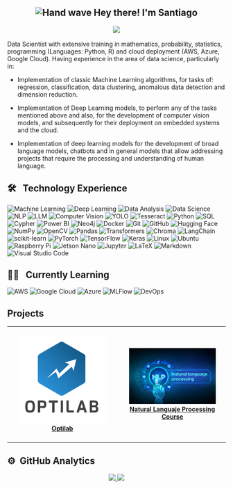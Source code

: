  <h2 align="center"> <img alt="Hand wave" src="./assets/Hand Wave.gif" width='40'/> Hey there! I'm Santiago</h2>

<p align="center">
<a href="https://www.linkedin.com/in/santiago-pineda-quintero-4b9155192/"><img src="https://img.shields.io/badge/-Santiago%20Pineda%20Quintero%20-0077B5?style=flat-square&logo=Linkedin&logoColor=white"/></a>
<!-- <a href="mailto:spinedaq@unal.edu.co"><img src="https://img.shields.io/badge/-spinedaq@unal.edu.co-D14836?style=flat-square&logo=Gmail&logoColor=white"/></a> -->
</p>

Data Scientist with extensive training in mathematics, probability, statistics, programming (Languages: Python, R) and cloud deployment (AWS, Azure, Google Cloud). Having experience in the area of ​​data science, particularly in:

- Implementation of classic Machine Learning algorithms, for tasks of: regression, classification, data clustering, anomalous data detection and dimension reduction.

- Implementation of Deep Learning models, to perform any of the tasks mentioned above and also, for the development of computer vision models, and subsequently for their deployment on embedded systems and the cloud.


- Implementation of deep learning models for the development of broad language models, chatbots and in general models that allow addressing projects that require the processing and understanding of human language.

## 🛠 &nbsp; Technology Experience

![Machine Learning](https://img.shields.io/badge/-Machine_Learning-FF6F00?style=for-the-badge&logo=machine-learning&logoColor=white)
![Deep Learning](https://img.shields.io/badge/-Deep_Learning-0A1929?style=for-the-badge&logo=deep-learning&logoColor=white)
![Data Analysis](https://img.shields.io/badge/-Data_Analysis-4CAF50?style=for-the-badge&logo=data-analysis&logoColor=white)
![Data Science](https://img.shields.io/badge/-Data_Scientist-30336b?style=for-the-badge&logo=data-scientist&logoColor=white)
![NLP](https://img.shields.io/badge/-NLP-008080?style=for-the-badge&logo=nlp&logoColor=white)
![LLM](https://img.shields.io/badge/-LLM-4B0082?style=for-the-badge&logo=llm&logoColor=white)
![Computer Vision](https://img.shields.io/badge/-Computer_Vision-5179A1?style=for-the-badge&logo=computer-vision&logoColor=white)
![YOLO](https://img.shields.io/badge/-YOLO-FFA500?style=for-the-badge&logo=yolo&logoColor=white)
![Tesseract](https://img.shields.io/badge/-Tesseract-333333?style=for-the-badge&logo=tesseract&logoColor=white)
![Python](https://img.shields.io/badge/-Python-3670A0?style=for-the-badge&logo=python&logoColor=ffdd54)
![SQL](https://img.shields.io/badge/-SQL-4479A1?style=for-the-badge&logo=sql&logoColor=white)
![Cypher](https://img.shields.io/badge/-Cypher-00C3E3?style=for-the-badge&logo=neo4j&logoColor=white)
![Power BI](https://img.shields.io/badge/-Power_BI-F2C811?style=for-the-badge&logo=power-bi&logoColor=black)
![Neo4j](https://img.shields.io/badge/-Neo4j-008CC1?style=for-the-badge&logo=neo4j&logoColor=white)
![Docker](https://img.shields.io/badge/-Docker-2496ED?style=for-the-badge&logo=docker&logoColor=white)
![Git](https://img.shields.io/badge/-Git-F05032?style=for-the-badge&logo=git&logoColor=white)
![GitHub](https://img.shields.io/badge/-GitHub-181717?style=for-the-badge&logo=github&logoColor=white)
![Hugging Face](https://img.shields.io/badge/-Hugging_Face-FFCA28?style=for-the-badge&logo=hugging-face&logoColor=black)
![NumPy](https://img.shields.io/badge/-NumPy-013243?style=for-the-badge&logo=numpy&logoColor=white)
![OpenCV](https://img.shields.io/badge/-OpenCV-5C3EE8?style=for-the-badge&logo=opencv&logoColor=white)
![Pandas](https://img.shields.io/badge/-Pandas-150458?style=for-the-badge&logo=pandas&logoColor=white)
![Transformers](https://img.shields.io/badge/-Transformers-FF9900?style=for-the-badge&logo=transformers&logoColor=white)
![Chroma](https://img.shields.io/badge/-Chroma-4A148C?style=for-the-badge&logo=chroma&logoColor=white)
![LangChain](https://img.shields.io/badge/-LangChain-3670A0?style=for-the-badge&logo=langchain&logoColor=ffdd54)
![scikit-learn](https://img.shields.io/badge/-scikit_learn-F7931E?style=for-the-badge&logo=scikit-learn&logoColor=white)
![PyTorch](https://img.shields.io/badge/-PyTorch-EE4C2C?style=for-the-badge&logo=pytorch&logoColor=white)
![TensorFlow](https://img.shields.io/badge/-TensorFlow-FF6F00?style=for-the-badge&logo=tensorflow&logoColor=white)
![Keras](https://img.shields.io/badge/-Keras-D00000?style=for-the-badge&logo=keras&logoColor=white)
![Linux](https://img.shields.io/badge/-Linux-FCC624?style=for-the-badge&logo=linux&logoColor=black)
![Ubuntu](https://img.shields.io/badge/-Ubuntu-E95420?style=for-the-badge&logo=ubuntu&logoColor=white)
![Raspberry Pi](https://img.shields.io/badge/-Raspberry_Pi-C51A4A?style=for-the-badge&logo=raspberry-pi&logoColor=white)
![Jetson Nano](https://img.shields.io/badge/-Jetson_Nano-76B900?style=for-the-badge&logo=nvidia&logoColor=white)
![Jupyter](https://img.shields.io/badge/-Jupyter-F37626?style=for-the-badge&logo=jupyter&logoColor=white)
![LaTeX](https://img.shields.io/badge/-LaTeX-008080?style=for-the-badge&logo=latex&logoColor=white)
![Markdown](https://img.shields.io/badge/-Markdown-000000?style=for-the-badge&logo=markdown&logoColor=white)
![Visual Studio Code](https://img.shields.io/badge/-Visual_Studio_Code-007ACC?style=for-the-badge&logo=visual-studio-code&logoColor=white)













## 👨‍🎓 &nbsp; Currently Learning
![AWS](https://img.shields.io/badge/AWS-%23FF9900.svg?style=for-the-badge&logo=amazon-aws&logoColor=white)
![Google Cloud](https://img.shields.io/badge/-Google_Cloud-4285F4?style=for-the-badge&logo=google-cloud&logoColor=white)
![Azure](https://img.shields.io/badge/-Azure-0078D4?style=for-the-badge&logo=microsoft-azure&logoColor=white)
![MLFlow](https://img.shields.io/badge/-MLFlow-0194E2?style=for-the-badge&logo=mlflow&logoColor=white)
![DevOps](https://img.shields.io/badge/-DevOps-2496ED?style=for-the-badge&logo=devops&logoColor=white)





## Projects
<table align="center">
 <tr>
   <td>
      <div style="margin: 10px; padding: 10px; text-align: center; width: 200px;">
        <a href="https://github.com/optilab-mzl/dataton2023-optilab">
          <img src="assets/logo.png" alt="Optilab" width="200"/>
          <br><strong>Optilab</strong>
        </a>
      </div>
    </td>

  <td>
      <div style="margin: 10px; padding: 10px; text-align: center; width: 200px;">
        <a href="https://github.com/UN-GCPDS/Curso-Procesamiento-de-Lenguaje-Natural-NLP-">
          <img src="assets/NLP_logo.jpg" alt="Natural Languaje Processing Course" width="200"/>
          <br><strong>Natural Languaje Processing Course</strong>
        </a>
      </div>
    </td>
</table>




## ⚙️ &nbsp;GitHub Analytics

<p align="center">
<a href="https://github.com/spinedaq">
  <img height="160em" src="https://github-readme-stats-eight-theta.vercel.app/api?username=spinedaq&show_icons=true&theme=default&include_all_commits=true&count_private=true"/>
  <img height="160em" src="https://github-readme-stats-eight-theta.vercel.app/api/top-langs/?username=spinedaq&hide=jupyter%20notebook&layout=compact&langs_count=8&theme=default"/>
</a>
</p>
